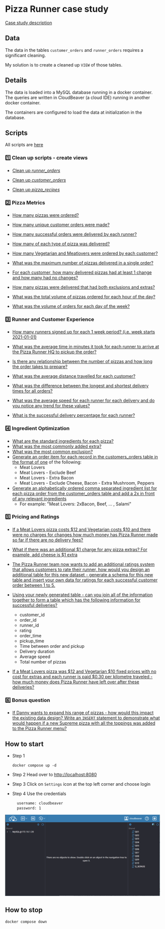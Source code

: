 # Pizza Runner case study

[Case study description](https://8weeksqlchallenge.com/case-study-2/)

## Data

The data in the tables `customer_orders` and `runner_orders` requires a significant cleaning. 

My solution is to create a cleaned up `VIEW` of those tables.

## Details

The data is loaded into a MySQL database running in a docker container. The queries are written in CloudBeaver (a cloud IDE) running in another docker container.

The containers are configured to load the data at initialization in the database.

## Scripts

All scripts are [here](cb_workspace/GlobalConfiguration/)

### 1️⃣ Clean up scripts - create views

* [Clean up *runner_orders*](cb_workspace/GlobalConfiguration/00_cleanup_runner_orders.sql)

* [Clean up *customer_orders*](cb_workspace/GlobalConfiguration/01_cleanup_customer_orders.sql)

* [Clean up *pizza_recipes*](cb_workspace/GlobalConfiguration/02_cleanup_pizza_recipes.sql)

### 2️⃣ Pizza Metrics

* [How many pizzas were ordered?](cb_workspace/GlobalConfiguration/Pizza_Metrics_Q01.sql)

* [How many unique customer orders were made?](cb_workspace/GlobalConfiguration/Pizza_Metrics_Q02.sql)

* [How many successful orders were delivered by each runner?](cb_workspace/GlobalConfiguration/Pizza_Metrics_Q03.sql)

* [How many of each type of pizza was delivered?](cb_workspace/GlobalConfiguration/Pizza_Metrics_Q04.sql)

* [How many Vegetarian and Meatlovers were ordered by each customer?](cb_workspace/GlobalConfiguration/Pizza_Metrics_Q05.sql)

* [What was the maximum number of pizzas delivered in a single order?](cb_workspace/GlobalConfiguration/Pizza_Metrics_Q06.sql)

* [For each customer, how many delivered pizzas had at least 1 change and how many had no changes?](cb_workspace/GlobalConfiguration/Pizza_Metrics_Q07.sql)

* [How many pizzas were delivered that had both exclusions and extras?](cb_workspace/GlobalConfiguration/Pizza_Metrics_Q08.sql)

* [What was the total volume of pizzas ordered for each hour of the day?](cb_workspace/GlobalConfiguration/Pizza_Metrics_Q09.sql)

* [What was the volume of orders for each day of the week?](cb_workspace/GlobalConfiguration/Pizza_Metrics_Q10.sql)

### 3️⃣ Runner and Customer Experience

* [How many runners signed up for each 1 week period? (i.e. week starts 2021-01-01)](cb_workspace/GlobalConfiguration/Runner_and_Customer_Experience_Q01.sql)

* [What was the average time in minutes it took for each runner to arrive at the Pizza Runner HQ to pickup the order?](cb_workspace/GlobalConfiguration/Runner_and_Customer_Experience_Q02.sql)

* [Is there any relationship between the number of pizzas and how long the order takes to prepare?](cb_workspace/GlobalConfiguration/Runner_and_Customer_Experience_Q03.sql)

* [What was the average distance travelled for each customer?](cb_workspace/GlobalConfiguration/Runner_and_Customer_Experience_Q04.sql)

* [What was the difference between the longest and shortest delivery times for all orders?](cb_workspace/GlobalConfiguration/Runner_and_Customer_Experience_Q05.sql)

* [What was the average speed for each runner for each delivery and do you notice any trend for these values?](cb_workspace/GlobalConfiguration/Runner_and_Customer_Experience_Q06.sql)

* [What is the successful delivery percentage for each runner?](cb_workspace/GlobalConfiguration/Runner_and_Customer_Experience_Q07.sql)

### 4️⃣ Ingredient Optimization

* [What are the standard ingredients for each pizza?](cb_workspace/GlobalConfiguration/Ingredient_Optimisation_Q01.sql)
* [What was the most commonly added extra?](cb_workspace/GlobalConfiguration/Ingredient_Optimisation_Q02.sql)
* [What was the most common exclusion?](cb_workspace/GlobalConfiguration/Ingredient_Optimisation_Q03.sql)
* [Generate an order item for each record in the customers_orders table in the format of one](cb_workspace/GlobalConfiguration/Ingredient_Optimisation_Q04.sql) of the following:
  * Meat Lovers
  * Meat Lovers - Exclude Beef
  * Meat Lovers - Extra Bacon
  * Meat Lovers - Exclude Cheese, Bacon - Extra Mushroom, Peppers
* [Generate an alphabetically ordered comma separated ingredient list for each pizza order from the customer_orders table and add a 2x in front of any relevant ingredients](cb_workspace/GlobalConfiguration/Ingredient_Optimisation_Q05.sql)
  * For example: "Meat Lovers: 2xBacon, Beef, ... , Salami"

### 5️⃣ Pricing and Ratings

* [If a Meat Lovers pizza costs $12 and Vegetarian costs $10 and there were no charges for changes how much money has Pizza Runner made so far if there are no delivery fees?](cb_workspace/GlobalConfiguration/Pricing_and_Ratings_Q01.sql)

* [What if there was an additional $1 charge for any pizza extras? For example, add cheese is $1 extra](cb_workspace/GlobalConfiguration/Pricing_and_Ratings_Q02.sql)

* [The Pizza Runner team now wants to add an additional ratings system that allows customers to rate their runner, how would you design an additional table for this new dataset - generate a schema for this new table and insert your own data for ratings for each successful customer order between 1 to 5.](cb_workspace/GlobalConfiguration/Pricing_and_Ratings_Q03.sql)

* [Using your newly generated table - can you join all of the information together to form a table which has the following information for successful deliveries?](cb_workspace/GlobalConfiguration/Pricing_and_Ratings_Q04.sql)
  * customer_id
  * order_id
  * runner_id
  * rating
  * order_time
  * pickup_time
  * Time between order and pickup
  * Delivery duration
  * Average speed
  * Total number of pizzas

* [If a Meat Lovers pizza was $12 and Vegetarian $10 fixed prices with no cost for extras and each runner is paid $0.30 per kilometre traveled - how much money does Pizza Runner have left over after these deliveries?](cb_workspace/GlobalConfiguration/Pricing_and_Ratings_Q05.sql)

### 6️⃣ Bonus question

* [If Danny wants to expand his range of pizzas - how would this impact the existing data design? Write an `INSERT` statement to demonstrate what would happen if a new Supreme pizza with all the toppings was added to the Pizza Runner menu?](cb_workspace/GlobalConfiguration/Bonus.sql)

## How to start

- Step 1
  
  ```terminal
  docker compose up -d
  ```

- Step 2
  Head over to [http://localhost:8080]()

- Step 3
  Click on `Settings` icon at the top left corner and choose login 

- Step 4
  Use the credentials 
  
  ```
    username: cloudbeaver
    password: 1
  ```

![screenshot](assets/2023-08-12-16-23-58-image.png)

## How to stop

```terminal
docker compose down
```
